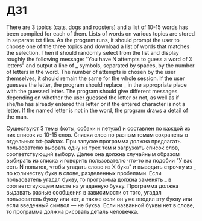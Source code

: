 # ДЗ1


There are 3 topics (cats, dogs and roosters) and a list of 10-15 words has been compiled for each of them. Lists of words on various topics are stored in separate txt files.
As the program runs, it should prompt the user to choose one of the three topics and download a list of words that matches the selection. Then it should randomly select from the list and display roughly the following message: "You have N attempts to guess a word of X letters" and output a line of _ symbols, separated by spaces, by the number of letters in the word. The number of attempts is chosen by the user themselves, it should remain the same for the whole session.
If the user guesses the letter, the program should replace _ in the appropriate place with the guessed letter.
The program should give different messages depending on whether the user guessed the letter or not, as well as if she/he has already entered this letter or if the entered character is not a letter.
If the named letter is not in the word, the program draws a detail of the man.


Существуют 3 темы (коты, собаки и петухи) и составлен по каждой из них список из 10-15 слов. Списки слов по разным темам сохранены в отдельных txt-файлах.
При запуске программа должна предлагать пользователю выбрать одну из трех тем и загружать список слов, соответствующий выбору. Далее она должна случайным образом выбирать из списка и говорить пользователю что-то на подобии "У вас есть N попыток, чтобы угадать слово из X букв" и выводить строчку из _ по количеству букв в слове, разделенных пробелами.
Если пользователь угадал букву, то программа должна заменять _ в соответствующем месте на угаданную букву.
Программа должна выдавать разные сообщения в зависимости от того, угадал пользователь букву или нет, а также если он уже вводил эту букву или если введенный символ — не буква.
Если названной буквы нет в слове, то программа должна рисовать деталь человечка.
